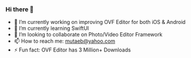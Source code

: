 ### Hi there 👋

- 🔭 I’m currently working on improving OVF Editor for both iOS & Android
- 🌱 I’m currently learning SwiftUI
- 👯 I’m looking to collaborate on Photo/Video Editor Framework
- 📫 How to reach me: mutaeb@yahoo.com
- ⚡️ Fun fact: OVF Editor has 3 Million+ Downloads
